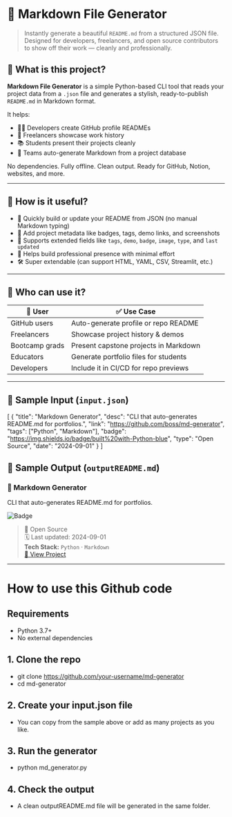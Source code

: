 # 🧾 Markdown File Generator

> Instantly generate a beautiful `README.md` from a structured JSON file.  
> Designed for developers, freelancers, and open source contributors to show off their work — cleanly and professionally.

## 📌 What is this project?

**Markdown File Generator** is a simple Python-based CLI tool that reads your project data from a `.json` file and generates a stylish, ready-to-publish `README.md` in Markdown format.

It helps:
- 🧑‍💻 Developers create GitHub profile READMEs  
- 🧳 Freelancers showcase work history  
- 📚 Students present their projects cleanly  
- 🧠 Teams auto-generate Markdown from a project database  

No dependencies. Fully offline. Clean output. Ready for GitHub, Notion, websites, and more.

---

## 🎯 How is it useful?

- 🚀 Quickly build or update your README from JSON (no manual Markdown typing)
- 🧩 Add project metadata like badges, tags, demo links, and screenshots
- 🎯 Supports extended fields like `tags`, `demo`, `badge`, `image`, `type`, and `last updated`
- 💼 Helps build professional presence with minimal effort
- 🛠️ Super extendable (can support HTML, YAML, CSV, Streamlit, etc.)

---

## 🙋 Who can use it?

| 👤 User         | ✅ Use Case                              |
|----------------|-------------------------------------------|
| GitHub users   | Auto-generate profile or repo README      |
| Freelancers    | Showcase project history & demos          |
| Bootcamp grads | Present capstone projects in Markdown     |
| Educators      | Generate portfolio files for students     |
| Developers     | Include it in CI/CD for repo previews     |

---

## 🧪 Sample Input (`input.json`)

[
  {
    "title": "Markdown Generator",
    "desc": "CLI that auto-generates README.md for portfolios.",
    "link": "https://github.com/boss/md-generator",
    "tags": ["Python", "Markdown"],
    "badge": "https://img.shields.io/badge/built%20with-Python-blue",
    "type": "Open Source",
    "date": "2024-09-01"
  }
]

## 🧪 Sample Output (`outputREADME.md`)

### 🧩 Markdown Generator  
CLI that auto-generates README.md for portfolios.

![Badge](https://img.shields.io/badge/built%20with-Python-blue)  
> 🧪 Open Source  
🗓️ Last updated: 2024-09-01  
**Tech Stack:** `Python` · `Markdown`  
[🔗 View Project](https://github.com/boss/md-generator)

---

# How to use this Github code

## Requirements

- Python 3.7+
- No external dependencies

## 1. Clone the repo

- git clone https://github.com/your-username/md-generator
- cd md-generator

## 2. Create your input.json file

- You can copy from the sample above or add as many projects as you like.

## 3. Run the generator

- python md_generator.py

## 4. Check the output

- A clean outputREADME.md file will be generated in the same folder.

